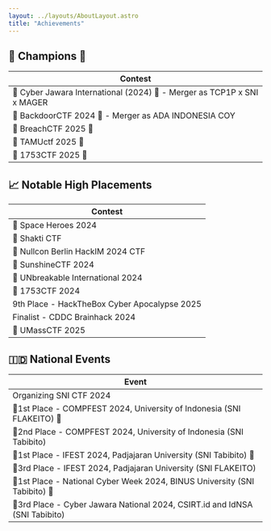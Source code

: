 ```yaml
---
layout: ../layouts/AboutLayout.astro
title: "Achievements"
---
```


## 🥇 Champions 👑

| Contest                                                                 |
| ----------------------------------------------------------------------- |
| 🥇 Cyber Jawara International (2024) 👑 - Merger as TCP1P x SNI x MAGER |
| 🥇 BackdoorCTF 2024 👑 - Merger as ADA INDONESIA COY                    |
| 🥇 BreachCTF 2025 👑                                                    |
| 🥇 TAMUctf 2025 👑                                                      |
| 🥇 1753CTF 2025 👑                                                      |

## 📈 Notable High Placements

| Contest                                      |
| -------------------------------------------- |
| 🥈 Space Heroes 2024                         |
| 🥈 Shakti CTF                                |
| 🥉 Nullcon Berlin HackIM 2024 CTF            |
| 🏅 SunshineCTF 2024                          |
| 🏅 UNbreakable International 2024            |
| 🏅 1753CTF 2024                              |
| 9th Place - HackTheBox Cyber Apocalypse 2025 |
| Finalist - CDDC Brainhack 2024               |
| 🥉 UMassCTF 2025           				   |

## 🇮🇩 National Events

| Event                                                                       |
| --------------------------------------------------------------------------- |
| Organizing SNI CTF 2024                                                     |
| 🥇1st Place - COMPFEST 2024, University of Indonesia (SNI FLAKEITO) 👑      |
| 🥈2nd Place - COMPFEST 2024, University of Indonesia (SNI Tabibito)         |
| 🥇1st Place - IFEST 2024, Padjajaran University (SNI Tabibito) 👑           |
| 🥉3rd Place - IFEST 2024, Padjajaran University (SNI FLAKEITO)              |
| 🥇1st Place - National Cyber Week 2024, BINUS University (SNI Tabibito) 👑  |
| 🥉3rd Place - Cyber Jawara National 2024, CSIRT.id and IdNSA (SNI Tabibito) |
